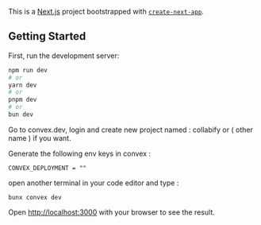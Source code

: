 This is a [Next.js](https://nextjs.org) project bootstrapped with [`create-next-app`](https://nextjs.org/docs/app/api-reference/cli/create-next-app).

## Getting Started

First, run the development server:

```bash
npm run dev
# or
yarn dev
# or
pnpm dev
# or
bun dev
```
Go to convex.dev, login and create new project named : collabify or ( other name ) if you want.

Generate the following env keys in convex : 

```
CONVEX_DEPLOYMENT = ""

```

open another terminal in your code editor and type :
``` 
bunx convex dev

```

Open [http://localhost:3000](http://localhost:3000) with your browser to see the result.
